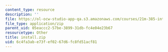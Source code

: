 ```yaml
---
content_type: resource
description: ''
file: https://ol-ocw-studio-app-qa.s3.amazonaws.com/courses/21m-385-interactive-music-systems-fall-2016/6c4fa3abe73fef0267d6fc8fd51acf81_install.zip
file_type: application/zip
parent_uid: 05eaccc2-57be-3899-31db-fc4e04e23b67
resourcetype: Other
title: install.zip
uid: 6c4fa3ab-e73f-ef02-67d6-fc8fd51acf81
---
```

